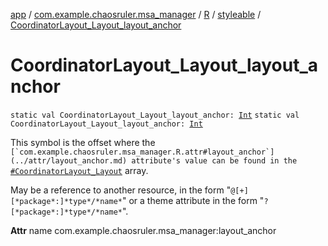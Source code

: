 [app](../../../index.md) / [com.example.chaosruler.msa_manager](../../index.md) / [R](../index.md) / [styleable](index.md) / [CoordinatorLayout_Layout_layout_anchor](.)

# CoordinatorLayout_Layout_layout_anchor

`static val CoordinatorLayout_Layout_layout_anchor: `[`Int`](https://kotlinlang.org/api/latest/jvm/stdlib/kotlin/-int/index.html)
`static val CoordinatorLayout_Layout_layout_anchor: `[`Int`](https://kotlinlang.org/api/latest/jvm/stdlib/kotlin/-int/index.html)

This symbol is the offset where the ``[`com.example.chaosruler.msa_manager.R.attr#layout_anchor`](../attr/layout_anchor.md) attribute's value can be found in the ``[`#CoordinatorLayout_Layout`](-coordinator-layout_-layout.md) array.

May be a reference to another resource, in the form "`@[+][*package*:]*type*/*name*`" or a theme attribute in the form "`?[*package*:]*type*/*name*`".

**Attr**
name com.example.chaosruler.msa_manager:layout_anchor

